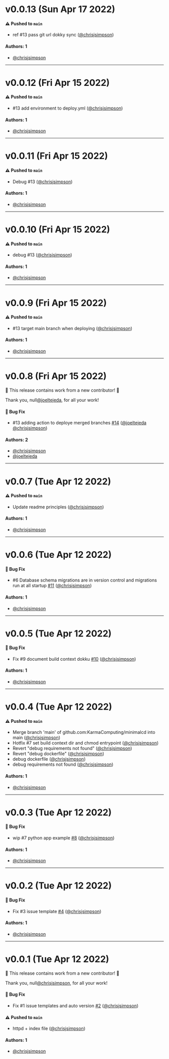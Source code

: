 # v0.0.13 (Sun Apr 17 2022)

#### ⚠️ Pushed to `main`

- ref #13 pass git url dokky sync ([@chrisjsimpson](https://github.com/chrisjsimpson))

#### Authors: 1

- [@chrisjsimpson](https://github.com/chrisjsimpson)

---

# v0.0.12 (Fri Apr 15 2022)

#### ⚠️ Pushed to `main`

- #13 add environment to deploy.yml ([@chrisjsimpson](https://github.com/chrisjsimpson))

#### Authors: 1

- [@chrisjsimpson](https://github.com/chrisjsimpson)

---

# v0.0.11 (Fri Apr 15 2022)

#### ⚠️ Pushed to `main`

- Debug #13 ([@chrisjsimpson](https://github.com/chrisjsimpson))

#### Authors: 1

- [@chrisjsimpson](https://github.com/chrisjsimpson)

---

# v0.0.10 (Fri Apr 15 2022)

#### ⚠️ Pushed to `main`

- debug #13 ([@chrisjsimpson](https://github.com/chrisjsimpson))

#### Authors: 1

- [@chrisjsimpson](https://github.com/chrisjsimpson)

---

# v0.0.9 (Fri Apr 15 2022)

#### ⚠️ Pushed to `main`

- #13 target main branch when deploying ([@chrisjsimpson](https://github.com/chrisjsimpson))

#### Authors: 1

- [@chrisjsimpson](https://github.com/chrisjsimpson)

---

# v0.0.8 (Fri Apr 15 2022)

:tada: This release contains work from a new contributor! :tada:

Thank you, null[@joeltejeda](https://github.com/joeltejeda), for all your work!

#### 🐛 Bug Fix

- #13 adding action to deploye merged branches [#14](https://github.com/KarmaComputing/minimalcd/pull/14) ([@joeltejeda](https://github.com/joeltejeda) [@chrisjsimpson](https://github.com/chrisjsimpson))

#### Authors: 2

- [@chrisjsimpson](https://github.com/chrisjsimpson)
- [@joeltejeda](https://github.com/joeltejeda)

---

# v0.0.7 (Tue Apr 12 2022)

#### ⚠️ Pushed to `main`

- Update readme principles ([@chrisjsimpson](https://github.com/chrisjsimpson))

#### Authors: 1

- [@chrisjsimpson](https://github.com/chrisjsimpson)

---

# v0.0.6 (Tue Apr 12 2022)

#### 🐛 Bug Fix

- #6 Database schema migrations are in version control and migrations run at all startup [#11](https://github.com/KarmaComputing/minimalcd/pull/11) ([@chrisjsimpson](https://github.com/chrisjsimpson))

#### Authors: 1

- [@chrisjsimpson](https://github.com/chrisjsimpson)

---

# v0.0.5 (Tue Apr 12 2022)

#### 🐛 Bug Fix

- Fix #9 document build context dokku [#10](https://github.com/KarmaComputing/minimalcd/pull/10) ([@chrisjsimpson](https://github.com/chrisjsimpson))

#### Authors: 1

- [@chrisjsimpson](https://github.com/chrisjsimpson)

---

# v0.0.4 (Tue Apr 12 2022)

#### ⚠️ Pushed to `main`

- Merge branch 'main' of github.com:KarmaComputing/minimalcd into main ([@chrisjsimpson](https://github.com/chrisjsimpson))
- Hotfix #7 set build context dir and chmod entrypoint ([@chrisjsimpson](https://github.com/chrisjsimpson))
- Revert "debug requirements not found" ([@chrisjsimpson](https://github.com/chrisjsimpson))
- Revert "debug dockerfile" ([@chrisjsimpson](https://github.com/chrisjsimpson))
- debug dockerfile ([@chrisjsimpson](https://github.com/chrisjsimpson))
- debug requirements not found ([@chrisjsimpson](https://github.com/chrisjsimpson))

#### Authors: 1

- [@chrisjsimpson](https://github.com/chrisjsimpson)

---

# v0.0.3 (Tue Apr 12 2022)

#### 🐛 Bug Fix

- wip #7 python app example [#8](https://github.com/KarmaComputing/minimalcd/pull/8) ([@chrisjsimpson](https://github.com/chrisjsimpson))

#### Authors: 1

- [@chrisjsimpson](https://github.com/chrisjsimpson)

---

# v0.0.2 (Tue Apr 12 2022)

#### 🐛 Bug Fix

- Fix #3 issue template [#4](https://github.com/KarmaComputing/minimalcd/pull/4) ([@chrisjsimpson](https://github.com/chrisjsimpson))

#### Authors: 1

- [@chrisjsimpson](https://github.com/chrisjsimpson)

---

# v0.0.1 (Tue Apr 12 2022)

:tada: This release contains work from a new contributor! :tada:

Thank you, null[@chrisjsimpson](https://github.com/chrisjsimpson), for all your work!

#### 🐛 Bug Fix

- Fix #1 issue templates and auto version [#2](https://github.com/KarmaComputing/minimalcd/pull/2) ([@chrisjsimpson](https://github.com/chrisjsimpson))

#### ⚠️ Pushed to `main`

- httpd + index file ([@chrisjsimpson](https://github.com/chrisjsimpson))

#### Authors: 1

- [@chrisjsimpson](https://github.com/chrisjsimpson)
